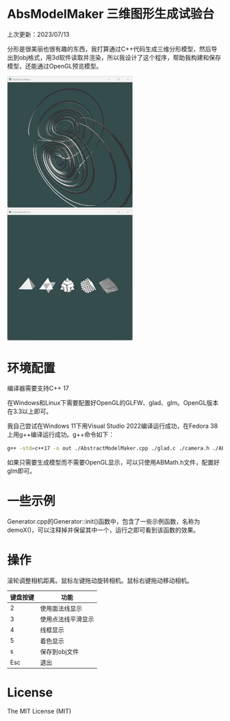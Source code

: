 # AbsModelMaker 三维图形生成试验台

上次更新：2023/07/13

分形是很美丽也很有趣的东西，我打算通过C++代码生成三维分形模型，然后导出到obj格式，用3d软件读取并渲染，所以我设计了这个程序，帮助我构建和保存模型，还能通过OpenGL预览模型。

<img src="./img/Screenshot 2023-07-13 150551.jpg" alt="Screenshot 2023-07-13 150551" style="zoom:30%;" /><img src="./img/Screenshot 2023-07-13 151149.jpg" alt="Screenshot 2023-07-13 151149" style="zoom:30%;" />

# 环境配置  

编译器需要支持C++ 17

在Windows和Linux下需要配置好OpenGL的GLFW、glad、glm。OpenGL版本在3.3以上即可。

我自己尝试在Windows 11下用Visual Studio 2022编译运行成功，在Fedora 38上用g++编译运行成功。g++命令如下：

```sh
g++ -std=c++17 -o out ./AbstractModelMaker.cpp ./glad.c ./camera.h ./ABMath.h ./Generator.cpp ./Generator.h -lglfw3 -lGL -lm -lXrandr -lXi -lX11 -lpthread -ldl -lXinerama -lXcursor
```

如果只需要生成模型而不需要OpenGL显示，可以只使用ABMath.h文件，配置好glm即可。

# 一些示例

Generator.cpp的Generator::init()函数中，包含了一些示例函数，名称为demoX()，可以注释掉并保留其中一个，运行之即可看到该函数的效果。



# 操作

滚轮调整相机距离。鼠标左键拖动旋转相机。鼠标右键拖动移动相机。

| 键盘按键 | 功能               |
| -------- | ------------------ |
| 2        | 使用面法线显示     |
| 3        | 使用点法线平滑显示 |
| 4        | 线框显示           |
| 5        | 着色显示           |
| s        | 保存到obj文件      |
| Esc      | 退出               |

# License

The MIT License (MIT)